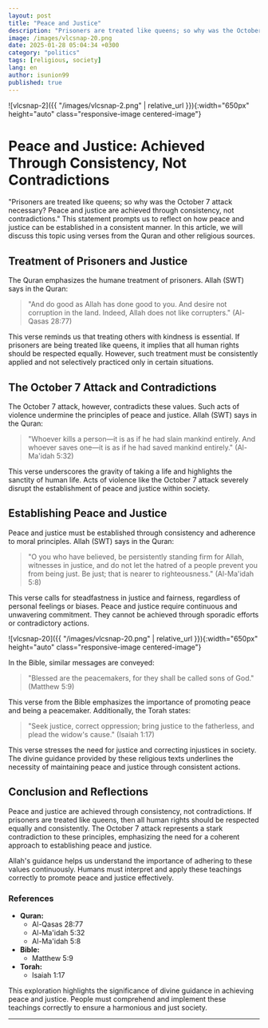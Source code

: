 ```yaml
---
layout: post
title: "Peace and Justice"
description: "Prisoners are treated like queens; so why was the October 7 attack necessary? Peace and justice are achieved through consistency, not contradictions."
image: /images/vlcsnap-20.png
date: 2025-01-28 05:04:34 +0300
category: "politics"
tags: [religious, society]
lang: en
author: isunion99
published: true
---
```




![vlcsnap-2]({{ "/images/vlcsnap-2.png" | relative_url }}){:width="650px" height="auto" class="responsive-image centered-image"}

# Peace and Justice: Achieved Through Consistency, Not Contradictions

"Prisoners are treated like queens; so why was the October 7 attack necessary? Peace and justice are achieved through consistency, not contradictions." This statement prompts us to reflect on how peace and justice can be established in a consistent manner. In this article, we will discuss this topic using verses from the Quran and other religious sources.

## Treatment of Prisoners and Justice

The Quran emphasizes the humane treatment of prisoners. Allah (SWT) says in the Quran:

> "And do good as Allah has done good to you. And desire not corruption in the land. Indeed, Allah does not like corrupters." (Al-Qasas 28:77)

This verse reminds us that treating others with kindness is essential. If prisoners are being treated like queens, it implies that all human rights should be respected equally. However, such treatment must be consistently applied and not selectively practiced only in certain situations.

## The October 7 Attack and Contradictions

The October 7 attack, however, contradicts these values. Such acts of violence undermine the principles of peace and justice. Allah (SWT) says in the Quran:

> "Whoever kills a person—it is as if he had slain mankind entirely. And whoever saves one—it is as if he had saved mankind entirely." (Al-Ma'idah 5:32)

This verse underscores the gravity of taking a life and highlights the sanctity of human life. Acts of violence like the October 7 attack severely disrupt the establishment of peace and justice within society.

## Establishing Peace and Justice

Peace and justice must be established through consistency and adherence to moral principles. Allah (SWT) says in the Quran:

> "O you who have believed, be persistently standing firm for Allah, witnesses in justice, and do not let the hatred of a people prevent you from being just. Be just; that is nearer to righteousness." (Al-Ma'idah 5:8)

This verse calls for steadfastness in justice and fairness, regardless of personal feelings or biases. Peace and justice require continuous and unwavering commitment. They cannot be achieved through sporadic efforts or contradictory actions.


![vlcsnap-20]({{ "/images/vlcsnap-20.png" | relative_url }}){:width="650px" height="auto" class="responsive-image centered-image"}

In the Bible, similar messages are conveyed:

> "Blessed are the peacemakers, for they shall be called sons of God." (Matthew 5:9)

This verse from the Bible emphasizes the importance of promoting peace and being a peacemaker. Additionally, the Torah states:

> "Seek justice, correct oppression; bring justice to the fatherless, and plead the widow's cause." (Isaiah 1:17)

This verse stresses the need for justice and correcting injustices in society. The divine guidance provided by these religious texts underlines the necessity of maintaining peace and justice through consistent actions.

## Conclusion and Reflections

Peace and justice are achieved through consistency, not contradictions. If prisoners are treated like queens, then all human rights should be respected equally and consistently. The October 7 attack represents a stark contradiction to these principles, emphasizing the need for a coherent approach to establishing peace and justice.

Allah's guidance helps us understand the importance of adhering to these values continuously. Humans must interpret and apply these teachings correctly to promote peace and justice effectively. 

### References

- **Quran:** 
  - Al-Qasas 28:77
  - Al-Ma'idah 5:32
  - Al-Ma'idah 5:8
- **Bible:** 
  - Matthew 5:9
- **Torah:** 
  - Isaiah 1:17

This exploration highlights the significance of divine guidance in achieving peace and justice. People must comprehend and implement these teachings correctly to ensure a harmonious and just society.

 

---

 